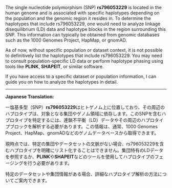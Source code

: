 The single nucleotide polymorphism (SNP) **rs796053229** is located in the human genome and is associated with specific haplotypes depending on the population and the genomic region it resides in. To determine the haplotypes that include rs796053229, one would need to analyze linkage disequilibrium (LD) data and haplotype blocks in the region surrounding this SNP. This information can typically be obtained from genomic databases such as the 1000 Genomes Project, HapMap, or gnomAD.

As of now, without specific population or dataset context, it is not possible to definitively list the haplotypes that include rs796053229. You may need to consult population-specific LD data or perform haplotype phasing using tools like **PLINK**, **SHAPEIT**, or similar software.

If you have access to a specific dataset or population information, I can guide you on how to analyze the haplotypes in detail.

---

**Japanese Translation:**

一塩基多型（SNP）**rs796053229**はヒトゲノム上に位置しており、その周辺のハプロタイプは、対象となる集団やゲノム領域に依存します。このSNPを含むハプロタイプを特定するには、連鎖不平衡（LD）データやその周辺のハプロタイプブロックを解析する必要があります。この情報は、通常、1000 Genomes Project、HapMap、gnomADなどのゲノムデータベースから取得できます。

現時点では、特定の集団やデータセットの文脈がない場合、rs796053229を含むハプロタイプを明確にリスト化することはできません。集団特有のLDデータを参照するか、**PLINK**や**SHAPEIT**などのツールを使用してハプロタイプのフェージングを行う必要があります。

特定のデータセットや集団情報がある場合、詳細なハプロタイプ解析の方法についてご案内できます。